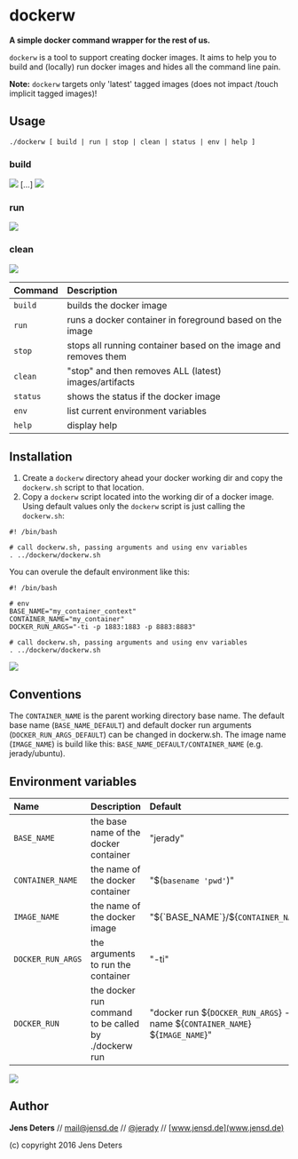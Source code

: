 # dockerw
**A simple docker command wrapper for the rest of us.**

`dockerw` is a tool to support creating docker images. It aims to help you to build and (locally) run docker images and hides all the command line pain.

**Note:** `dockerw` targets only 'latest' tagged images (does not impact /touch implicit tagged images)! 

## Usage

`./dockerw [ build | run | stop | clean | status | env | help ]`

### build
![](images/build1.png)
[...]
![](images/build2.png)

### run
![](images/run.png)

### clean
![](images/clean.png)


| Command | Description |
|:--------|:------------|
|`build` |builds the docker image   |
|`run`   |runs a docker container in foreground based on the image |
|`stop`  |stops all running container based on the image and removes them |
|`clean` |"stop" and then removes ALL (latest) images/artifacts |
|`status`|shows the status if the docker image
|`env`   |list current environment variables |
|`help`  |display help |


## Installation
1. Create a `dockerw` directory ahead your docker working dir and copy the `dockerw.sh` script to that location.
2. Copy a `dockerw` script located into the working dir of a docker image.
Using default values only the `dockerw` script is just calling the `dockerw.sh`:

```
#! /bin/bash

# call dockerw.sh, passing arguments and using env variables
. ../dockerw/dockerw.sh
```

You can overule the default environment like this:  

```
#! /bin/bash

# env
BASE_NAME="my_container_context"
CONTAINER_NAME="my_container"
DOCKER_RUN_ARGS="-ti -p 1883:1883 -p 8883:8883"

# call dockerw.sh, passing arguments and using env variables
. ../dockerw/dockerw.sh
```

![](images/tree.png)


## Conventions

The `CONTAINER_NAME` is the parent working directory base name.
The default base name (`BASE_NAME_DEFAULT`) and default docker run arguments (`DOCKER_RUN_ARGS_DEFAULT`) can be changed in dockerw.sh.
The image name (`IMAGE_NAME`) is build like this: `BASE_NAME_DEFAULT/CONTAINER_NAME` (e.g. jerady/ubuntu).


## Environment variables
| Name  | Description | Default |Example|
|:------|:------------|:--------|:------|
|`BASE_NAME`| the base name of the docker container |"jerady"| jerady
|`CONTAINER_NAME`| the name of the docker container|"$(`basename 'pwd'`)"| mosquitto
|`IMAGE_NAME`| the name of the docker image |"${`BASE_NAME`}/${`CONTAINER_NAME`}"| jerady/mosquitto
|`DOCKER_RUN_ARGS`| the arguments to run the container |"-ti"| -ti
|`DOCKER_RUN`| the docker run command to be called by ./dockerw run| "docker run ${`DOCKER_RUN_ARGS`} --name ${`CONTAINER_NAME`} ${`IMAGE_NAME`}" | docker run -ti --name mosquitto jerady/mosquitto

![](images/env.png)

## Author
 **Jens Deters** // mail@jensd.de // [@jerady](https://twitter.com/Jerady) // [www.jensd.de](www.jensd.de) 
 
 (c) copyright 2016 Jens Deters